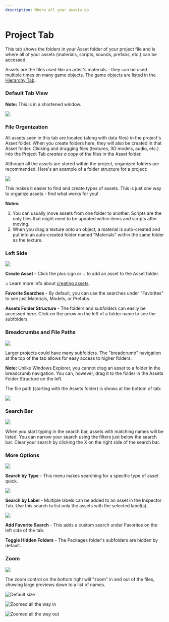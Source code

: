 ```yaml
---
description: Where all your assets go
---
```


# Project Tab

This tab shows the folders in your Asset folder of your project file and is where all of your assets \(materials, scripts, sounds, prefabs, etc.\) can be accessed.

Assets are the files used like an artist's materials - they can be used multiple times on many game objects. The game objects are listed in the [Hierarchy Tab](hierarchy-tab.md).

### Default Tab View

**Note:** This is in a shortened window.

![](../../.gitbook/assets/image%20%28124%29.png)

### File Organization

All assets seen in this tab are located \(along with data files\) in the project's Asset folder. When you create folders here, they will also be created in that Asset folder. Clicking and dragging files \(textures, 3D models, audio, etc.\) into the Project Tab _creates a copy_ of the files in the Asset folder.

Although all the assets are stored within the project, organized folders are recommended. Here's an example of a folder structure for a project:

![](../../.gitbook/assets/image%20%2826%29.png)

This makes it easier to find and create types of assets. This is just one way to organize assets - find what works for you!

**Notes:**  
1. You can usually move assets from one folder to another. Scripts are the only files that might need to be updated within items and scripts after moving.  
2. When you drag a texture onto an object, a material is auto-created and put into an auto-created folder named "Materials" within the same folder as the texture.

### Left Side

![](../../.gitbook/assets/image%20%2884%29.png)

**Create Asset** - Click the plus sign or + to add an asset to the Asset folder. 

**::** Learn more info about [creating assets](../../create/create-assets.md).

**Favorite Searches** - By default, you can use the searches under "Favorites" to see just Materials, Models, or Prefabs.

**Assets Folder Structure** - The folders and subfolders can easily be accessed here. Click on the arrow on the left of a folder name to see the subfolders.

### **Breadcrumbs and File Paths**

![](../../.gitbook/assets/image%20%2859%29.png)

Larger projects could have many subfolders. The "breadcrumb" navigation at the top of the tab allows for easy access to higher folders.

**Note:** Unlike Windows Explorer, you cannot drag an asset to a folder in the breadcrumb navigation. You can, however, drag it to the folder in the Assets Folder Structure on the left.

The file path \(starting with the Assets folder\) is shows at the bottom of tab:

![](../../.gitbook/assets/image%20%28126%29.png)

### Search Bar

![](../../.gitbook/assets/image%20%2888%29.png)

When you start typing in the search bar, assets with matching names will be listed. You can narrow your search using the filters just below the search bar. Clear your search by clicking the X on the right side of the search bar.

### More Options

![](../../.gitbook/assets/image%20%28148%29.png)

**Search by Type** - This menu makes searching for a specific type of asset quick.

![](../../.gitbook/assets/image%20%2889%29.png)

**Search by Label** - Multiple labels can be added to an asset in the Inspector Tab. Use this search to list only the assets with the selected label\(s\).

![](../../.gitbook/assets/image%20%28107%29.png)

**Add Favorite Search** - This adds a custom search under Favorites on the left side of the tab.

**Toggle Hidden Folders** - The Packages folder's subfolders are hidden by default.

### Zoom

![](../../.gitbook/assets/image%20%2830%29.png)

The zoom control on the bottom right will "zoom" in and out of the files, showing large previews down to a list of names.

![Default size](../../.gitbook/assets/image%20%281%29.png)

![Zoomed all the way in](../../.gitbook/assets/image%20%286%29.png)

![Zoomed all the way out](../../.gitbook/assets/image%20%28102%29.png)

